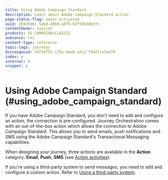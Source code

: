 ```yaml
---
title: Using Adobe Campaign Standard
description: Learn about Adobe Campaign Standard action
page-status-flag: never-activated
uuid: 269d590c-5a6d-40b9-a879-02f5033863fc
contentOwner: sauviat
products: SG_CAMPAIGN/CLASSIC
audience: rns
content-type: reference
topic-tags: journeys
discoiquuid: 5df34f55-135a-4ea8-afc2-f9427ce5ae7b
index: n
internal: n
snippet: y
---
```


# Using Adobe Campaign Standard (#using_adobe_campaign_standard)

If you have Adobe Campaign Standard, you don't need to add and configure an action,  the connection is pre-configured. Journey Orchestration comes with an out-of-the-box action which allows the connection to Adobe Campaign Standard. This allows you to send emails, push notifications and SMS using the Adobe Campaign Standard's Transactional Messaging capabilities. 

When designing your journey, three actions are available in the **Action** category: **Email**, **Push**, **SMS** (see [Action activities](../building-journeys/journeyactioncampaign.md)).

If you're using a third-party system to send messages, you need to add and configure a custom action. Refer to [Using a third-party system](../action/custom.md).
